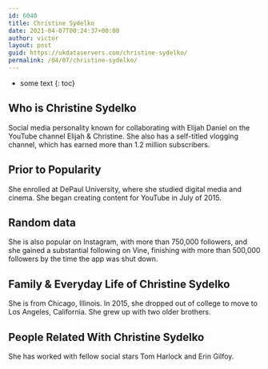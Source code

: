 ```yaml
---
id: 6040
title: Christine Sydelko
date: 2021-04-07T00:24:37+00:00
author: victor
layout: post
guid: https://ukdataservers.com/christine-sydelko/
permalink: /04/07/christine-sydelko/
---
```


* some text
{: toc}


## Who is Christine Sydelko



Social media personality known for collaborating with Elijah Daniel on the YouTube channel Elijah & Christine. She also has a self-titled vlogging channel, which has earned more than 1.2 million subscribers. 

                
                
                
## Prior to Popularity



She enrolled at DePaul University, where she studied digital media and cinema. She began creating content for YouTube in July of 2015. 

                
                
                
## Random data



She is also popular on Instagram, with more than 750,000 followers, and she gained a substantial following on Vine, finishing with more than 500,000 followers by the time the app was shut down. 

                
                
                
## Family & Everyday Life of Christine Sydelko



She is from Chicago, Illinois. In 2015, she dropped out of college to move to Los Angeles, California. She grew up with two older brothers. 

                
                
                
## People Related With Christine Sydelko



She has worked with fellow social stars Tom Harlock and Erin Gilfoy. 

                
              
            
          
          
          